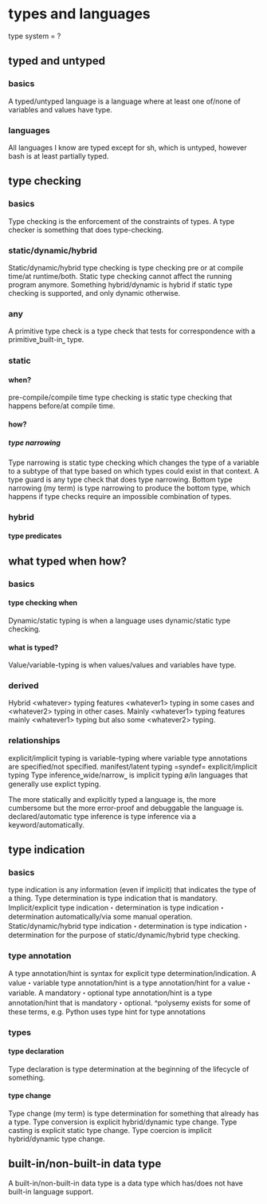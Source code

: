 # types and languages

type system = ?

## typed and untyped

### basics

A typed/untyped language is a language where at least one of/none of variables and values have type.

### languages

All languages I know are typed except for sh, which is untyped, however bash is at least partially typed.

## type checking

### basics

Type checking is the enforcement of the constraints of types.
A type checker is something that does type-checking.

### static/dynamic/hybrid

Static/dynamic/hybrid type checking is type checking pre or at compile time/at runtime/both.
Static type checking cannot affect the running program anymore.
Something hybrid/dynamic is hybrid if static type checking is supported, and only dynamic otherwise.

### any

A primitive type check is a type check that tests for correspondence with a primitive⎵built-in⎵ type.

### static

#### when?

pre-compile/compile time type checking is static type checking that happens before/at compile time.

#### how?

##### type narrowing

Type narrowing is static type checking which changes the type of a variable to a subtype of that type based on which types could exist in that context.
A type guard is any type check that does type narrowing.
Bottom type narrowing (my term) is type narrowing to produce the bottom type, which happens if type checks require an impossible combination of types. 

### hybrid

#### type predicates




## what typed when how?

### basics

#### type checking when

Dynamic/static typing is when a language uses dynamic/static type checking.

#### what is typed?

Value/variable-typing is when values/values and variables have type.

### derived

Hybrid &lt;whatever&gt; typing features &lt;whatever1&gt; typing in some cases and &lt;whatever2&gt; typing in other cases.
Mainly &lt;whatever1&gt; typing features mainly &lt;whatever1&gt; typing but also some &lt;whatever2&gt; typing.

### relationships

explicit/implicit typing is variable-typing where variable type annotations are specified/not specified.
manifest/latent typing =syndef= explicit/implicit typing
Type inference⎵wide/narrow⎵ is implicit typing ø/in languages that generally use explict typing.






The more statically and explicitly typed a language is, the more cumbersome but the more error-proof and debuggable the language is.
declared/automatic type inference is type inference via a keyword/automatically.

## type indication

### basics

type indication is any information (even if implicit) that indicates the type of a thing.
Type determination is type indication that is mandatory.
Implicit/explicit type indication・determination is type indication・determination automatically/via some manual operation.
Static/dynamic/hybrid type indication・determination is type indication・determination for the purpose of static/dynamic/hybrid type checking.

### type annotation

A type annotation/hint is syntax for explicit type determination/indication.
A value・variable type annotation/hint is a type annotation/hint for a value・variable.
A mandatory・optional type annotation/hint is a type annotation/hint that is mandatory・optional.
^polysemy exists for some of these terms, e.g. Python uses type hint for type annotations

### types

#### type declaration

Type declaration is type determination at the beginning of the lifecycle of something.

#### type change

Type change (my term) is type determination for something that already has a type.
Type conversion is explicit hybrid/dynamic type change.
Type casting is explicit static type change.
Type coercion is implicit hybrid/dynamic type change.

## built-in/non-built-in data type

A built-in/non-built-in data type is a data type which has/does not have built-in language support.
